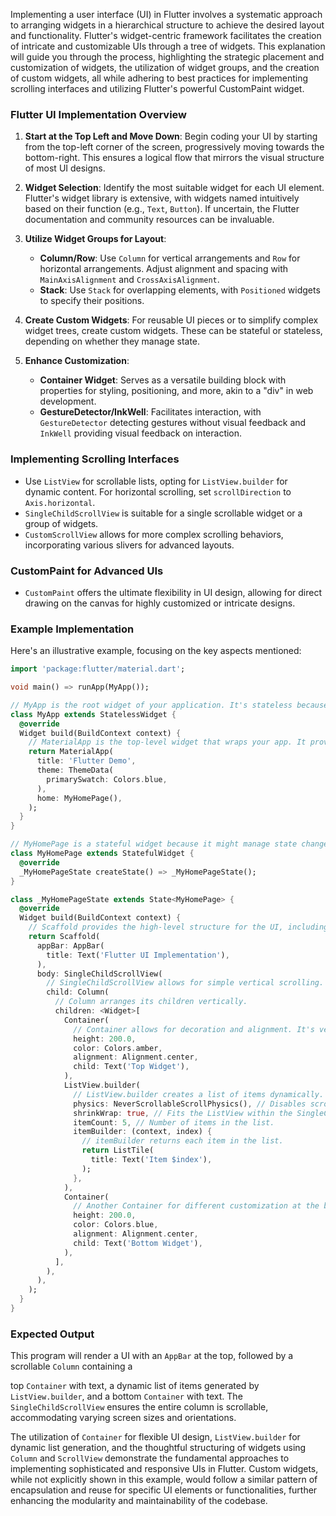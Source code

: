 Implementing a user interface (UI) in Flutter involves a systematic approach to arranging widgets in a hierarchical structure to achieve the desired layout and functionality. Flutter's widget-centric framework facilitates the creation of intricate and customizable UIs through a tree of widgets. This explanation will guide you through the process, highlighting the strategic placement and customization of widgets, the utilization of widget groups, and the creation of custom widgets, all while adhering to best practices for implementing scrolling interfaces and utilizing Flutter's powerful CustomPaint widget.

### Flutter UI Implementation Overview

1. **Start at the Top Left and Move Down**: Begin coding your UI by starting from the top-left corner of the screen, progressively moving towards the bottom-right. This ensures a logical flow that mirrors the visual structure of most UI designs.

2. **Widget Selection**: Identify the most suitable widget for each UI element. Flutter's widget library is extensive, with widgets named intuitively based on their function (e.g., `Text`, `Button`). If uncertain, the Flutter documentation and community resources can be invaluable.

3. **Utilize Widget Groups for Layout**:
   - **Column/Row**: Use `Column` for vertical arrangements and `Row` for horizontal arrangements. Adjust alignment and spacing with `MainAxisAlignment` and `CrossAxisAlignment`.
   - **Stack**: Use `Stack` for overlapping elements, with `Positioned` widgets to specify their positions.

4. **Create Custom Widgets**: For reusable UI pieces or to simplify complex widget trees, create custom widgets. These can be stateful or stateless, depending on whether they manage state.

5. **Enhance Customization**:
   - **Container Widget**: Serves as a versatile building block with properties for styling, positioning, and more, akin to a "div" in web development.
   - **GestureDetector/InkWell**: Facilitates interaction, with `GestureDetector` detecting gestures without visual feedback and `InkWell` providing visual feedback on interaction.

### Implementing Scrolling Interfaces

- Use `ListView` for scrollable lists, opting for `ListView.builder` for dynamic content. For horizontal scrolling, set `scrollDirection` to `Axis.horizontal`.
- `SingleChildScrollView` is suitable for a single scrollable widget or a group of widgets.
- `CustomScrollView` allows for more complex scrolling behaviors, incorporating various slivers for advanced layouts.

### CustomPaint for Advanced UIs

- `CustomPaint` offers the ultimate flexibility in UI design, allowing for direct drawing on the canvas for highly customized or intricate designs.

### Example Implementation

Here's an illustrative example, focusing on the key aspects mentioned:

```dart
import 'package:flutter/material.dart';

void main() => runApp(MyApp());

// MyApp is the root widget of your application. It's stateless because it doesn't manage any state.
class MyApp extends StatelessWidget {
  @override
  Widget build(BuildContext context) {
    // MaterialApp is the top-level widget that wraps your app. It provides essential app functionalities.
    return MaterialApp(
      title: 'Flutter Demo',
      theme: ThemeData(
        primarySwatch: Colors.blue,
      ),
      home: MyHomePage(),
    );
  }
}

// MyHomePage is a stateful widget because it might manage state changes in response to interactions.
class MyHomePage extends StatefulWidget {
  @override
  _MyHomePageState createState() => _MyHomePageState();
}

class _MyHomePageState extends State<MyHomePage> {
  @override
  Widget build(BuildContext context) {
    // Scaffold provides the high-level structure for the UI, including app bars, body, and floating action buttons.
    return Scaffold(
      appBar: AppBar(
        title: Text('Flutter UI Implementation'),
      ),
      body: SingleChildScrollView(
        // SingleChildScrollView allows for simple vertical scrolling.
        child: Column(
          // Column arranges its children vertically.
          children: <Widget>[
            Container(
              // Container allows for decoration and alignment. It's versatile for any UI design.
              height: 200.0,
              color: Colors.amber,
              alignment: Alignment.center,
              child: Text('Top Widget'),
            ),
            ListView.builder(
              // ListView.builder creates a list of items dynamically.
              physics: NeverScrollableScrollPhysics(), // Disables scrolling within the ListView.
              shrinkWrap: true, // Fits the ListView within the SingleChildScrollView.
              itemCount: 5, // Number of items in the list.
              itemBuilder: (context, index) {
                // itemBuilder returns each item in the list.
                return ListTile(
                  title: Text('Item $index'),
                );
              },
            ),
            Container(
              // Another Container for different customization at the bottom of the UI.
              height: 200.0,
              color: Colors.blue,
              alignment: Alignment.center,
              child: Text('Bottom Widget'),
            ),
          ],
        ),
      ),
    );
  }
}
```

### Expected Output

This program will render a UI with an `AppBar` at the top, followed by a scrollable `Column` containing a

 top `Container` with text, a dynamic list of items generated by `ListView.builder`, and a bottom `Container` with text. The `SingleChildScrollView` ensures the entire column is scrollable, accommodating varying screen sizes and orientations.

The utilization of `Container` for flexible UI design, `ListView.builder` for dynamic list generation, and the thoughtful structuring of widgets using `Column` and `ScrollView` demonstrate the fundamental approaches to implementing sophisticated and responsive UIs in Flutter. Custom widgets, while not explicitly shown in this example, would follow a similar pattern of encapsulation and reuse for specific UI elements or functionalities, further enhancing the modularity and maintainability of the codebase.
